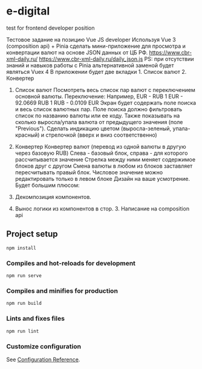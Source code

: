 # e-digital
test for frontend developer position

Тестовое задание на позицию Vue JS developer
Используя Vue 3 (composition api) + Pinia сделать мини-приложение для просмотра и конвертации валют на основе JSON данных от ЦБ РФ. https://www.cbr-xml-daily.ru/
https://www.cbr-xml-daily.ru/daily_json.js
PS: при отсутствии знаний и навыков работы с Pinia альтернативной заменой будет являться Vuex 4
В приложении будет две вкладки 1. Список валют
2. Конвертер
1. Список валют
Посмотреть весь список пар валют с переключением основной валюты.
Переключение:
Например, EUR - RUB 1 EUR - 92.0669 RUB 1 RUB - 0.0109 EUR
Экран будет содержать поле поиска и весь список валютных пар. Поле поиска должно фильтровать список по названию валюты или ее коду.
Также показывать на сколько выросла/упала валюта от предыдущего значения (поле "Previous"). Сделать индикацию цветом (выросла-зеленый, упала-красный) и стрелочкой (вверх и вниз соответственно)
   
2. Конвертер
Конвертер валют (перевод из одной валюты в другую через базовую RUB) Слева - базовый блок, справа - для которого рассчитывается значение Стрелка между ними меняет содержимое блоков друг с другом
Смена валюты в любом из блоков заставляет пересчитывать правый блок. Числовое значение можно редактировать только в левом блоке
Дизайн на ваше усмотрение.
Будет большим плюсом:
1. Декомпозиция компонентов.
2. Вынос логики из компонентов в стор. 3. Написание на composition api

## Project setup
```
npm install
```

### Compiles and hot-reloads for development
```
npm run serve
```

### Compiles and minifies for production
```
npm run build
```

### Lints and fixes files
```
npm run lint
```

### Customize configuration
See [Configuration Reference](https://cli.vuejs.org/config/).
